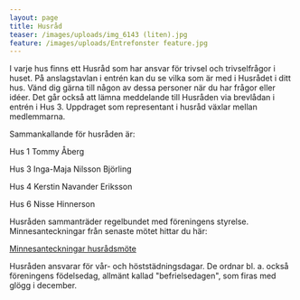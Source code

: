 ```yaml
---
layout: page
title: Husråd
teaser: /images/uploads/img_6143 (liten).jpg
feature: /images/uploads/Entrefonster feature.jpg
---
```

I varje hus finns ett Husråd som har ansvar för trivsel och trivselfrågor i huset. På anslagstavlan i entrén kan du se vilka som är med i Husrådet i ditt hus. Vänd dig gärna till någon av dessa personer när du har frågor eller idéer. Det går också att lämna meddelande till Husråden via brevlådan i entrén i Hus 3. Uppdraget som representant i husråd växlar mellan medlemmarna.

Sammankallande för husråden är:

Hus 1     Tommy Åberg

Hus 3     Inga-Maja Nilsson Björling

Hus 4     Kerstin Navander Eriksson

Hus 6     Nisse Hinnerson

Husråden sammanträder regelbundet med föreningens styrelse. Minnesanteckningar från senaste mötet hittar du här:

[Minnesanteckningar husrådsmöte](/images/uploads/2020-10-14_Gemensamt_husr%C3%A5dsm%C3%B6te.pdf)

Husråden ansvarar för vår- och höststädningsdagar. De ordnar bl. a. också föreningens födelsedag, allmänt kallad "befrielsedagen", som firas med glögg i december.